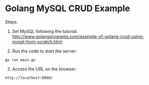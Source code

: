 # Golang MySQL CRUD Example

Steps:

1. Set MySQL following the tutorial: http://www.golangprograms.com/example-of-golang-crud-using-mysql-from-scratch.html

2. Run the code to start the server:
```
go run main.go
```

3. Access the URL on the browser:
```
http://localhost:8080/
```
